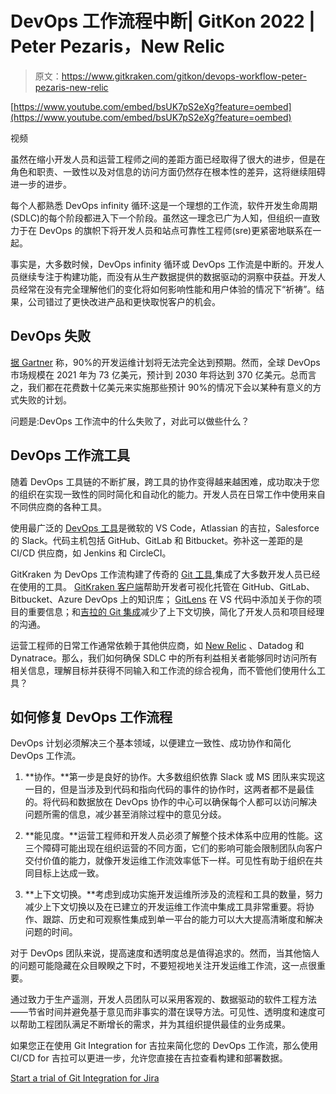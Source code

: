 # DevOps 工作流程中断| GitKon 2022 | Peter Pezaris，New Relic

> 原文：<https://www.gitkraken.com/gitkon/devops-workflow-peter-pezaris-new-relic>

[https://www.youtube.com/embed/bsUK7pS2eXg?feature=oembed](https://www.youtube.com/embed/bsUK7pS2eXg?feature=oembed)

视频

虽然在缩小开发人员和运营工程师之间的差距方面已经取得了很大的进步，但是在角色和职责、一致性以及对信息的访问方面仍然存在根本性的差异，这将继续阻碍进一步的进步。

每个人都熟悉 DevOps infinity 循环:这是一个理想的工作流，软件开发生命周期(SDLC)的每个阶段都进入下一个阶段。虽然这一理念已广为人知，但组织一直致力于在 DevOps 的旗帜下将开发人员和站点可靠性工程师(sre)更紧密地联系在一起。

事实是，大多数时候，DevOps infinity 循环或 DevOps 工作流是中断的。开发人员继续专注于构建功能，而没有从生产数据提供的数据驱动的洞察中获益。开发人员经常在没有完全理解他们的变化将如何影响性能和用户体验的情况下“祈祷”。结果，公司错过了更快改进产品和更快取悦客户的机会。

## **DevOps 失败**

[据 Gartner](https://www.gartner.com/smarterwithgartner/the-secret-to-devops-success) 称，90%的开发运维计划将无法完全达到预期。然而，全球 DevOps 市场规模在 2021 年为 73 亿美元，预计到 2030 年将达到 370 亿美元。总而言之，我们都在花费数十亿美元来实施那些预计 90%的情况下会以某种有意义的方式失败的计划。

问题是:DevOps 工作流中的什么失败了，对此可以做些什么？

## **DevOps 工作流工具**

随着 DevOps 工具链的不断扩展，跨工具的协作变得越来越困难，成功取决于您的组织在实现一致性的同时简化和自动化的能力。开发人员在日常工作中使用来自不同供应商的各种工具。

使用最广泛的 [DevOps 工具](https://www.gitkraken.com/reports/best-devops-tools-2022)是微软的 VS Code，Atlassian 的吉拉，Salesforce 的 Slack。代码主机包括 GitHub、GitLab 和 Bitbucket。弥补这一差距的是 CI/CD 供应商，如 Jenkins 和 CircleCI。

GitKraken 为 DevOps 工作流构建了传奇的 [Git 工具](https://www.gitkraken.com/),集成了大多数开发人员已经在使用的工具。 [GitKraken 客户端](https://www.gitkraken.com/git-client)帮助开发者可视化托管在 GitHub、GitLab、Bitbucket、Azure DevOps 上的知识库； [GitLens](https://www.gitkraken.com/gitlens) 在 VS 代码中添加关于你的项目的重要信息；和[吉拉的 Git 集成](https://www.gitkraken.com/git-integration-for-jira)减少了上下文切换，简化了开发人员和项目经理的沟通。

运营工程师的日常工作通常依赖于其他供应商，如 [New Relic](https://newrelic.com/) 、Datadog 和 Dynatrace。那么，我们如何确保 SDLC 中的所有利益相关者能够同时访问所有相关信息，理解目标并获得不同输入和工作流的综合视角，而不管他们使用什么工具？

## **如何修复 DevOps 工作流程**

DevOps 计划必须解决三个基本领域，以便建立一致性、成功协作和简化 DevOps 工作流。

1.  **协作。**第一步是良好的协作。大多数组织依靠 Slack 或 MS 团队来实现这一目的，但是当涉及到代码和指向代码的事件的协作时，这两者都不是最佳的。将代码和数据放在 DevOps 协作的中心可以确保每个人都可以访问解决问题所需的信息，减少甚至消除过程中的意见分歧。

2.  **能见度。**运营工程师和开发人员必须了解整个技术体系中应用的性能。这三个障碍可能出现在组织运营的不同方面，它们的影响可能会限制团队向客户交付价值的能力，就像开发运维工作流效率低下一样。可见性有助于组织在共同目标上达成一致。

3.  **上下文切换。**考虑到成功实施开发运维所涉及的流程和工具的数量，努力减少上下文切换以及在已建立的开发运维工作流中集成工具非常重要。将协作、跟踪、历史和可观察性集成到单一平台的能力可以大大提高清晰度和解决问题的时间。

对于 DevOps 团队来说，提高速度和透明度总是值得追求的。然而，当其他恼人的问题可能隐藏在众目睽睽之下时，不要短视地关注开发运维工作流，这一点很重要。

通过致力于生产遥测，开发人员团队可以采用客观的、数据驱动的软件工程方法——节省时间并避免基于意见而非事实的潜在误导方法。可见性、透明度和速度可以帮助工程团队满足不断增长的需求，并为其组织提供最佳的业务成果。

如果您正在使用 Git Integration for 吉拉来简化您的 DevOps 工作流，那么使用 CI/CD for 吉拉可以更进一步，允许您直接在吉拉查看构建和部署数据。

[Start a trial of Git Integration for Jira](https://www.gitkraken.com/git-integration-for-jira/try-free)